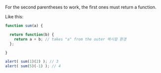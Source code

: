 For the second parentheses to work, the first ones must return a function.

Like this:

```js run
function sum(a) {

  return function(b) {
    return a + b; // takes "a" from the outer 렉시컬 환경
  };

}

alert( sum(1)(2) ); // 3
alert( sum(5)(-1) ); // 4
```

